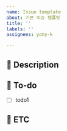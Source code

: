 ```yaml
---
name: Issue template
about: 기본 이슈 템플릿
title: ''
labels: ''
assignees: yony-k

---
```


## 🔗 Description
<!-- 진행할 작업을 설명해주세요 -->


## 🔗 To-do
<!-- 작업을 수행하기 위해 해야할 태스크를 작성해주세요 -->
- [ ] todo1

## 🔗 ETC
<!-- 특이사항 및 예정 개발 일정을 작성해주세요 -->
